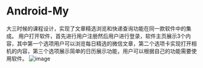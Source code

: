 # Android-My
大三时候的课程设计，实现了文章精选浏览和快递查询功能在同一款软件中的集成。
用户打开软件，首先进行用户注册然后用户进行登录，软件主页展示3个内容，其中第一个选项用户可以浏览每日精选的微信文章，第二个选项卡实现打开相机的内容，第三个选项展示简单的日历展示功能，用户可以根据自己的功能需要使用软件。
![image](https://user-images.githubusercontent.com/33062716/163907199-a0c71dff-024c-4e32-8825-1442d08bf850.png)
